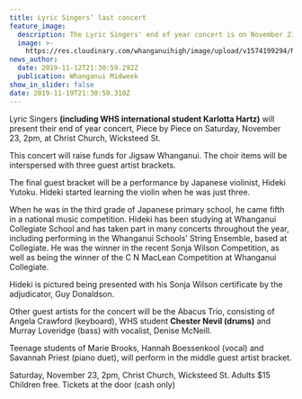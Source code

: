 ```yaml
---
title: Lyric Singers’ last concert
feature_image:
  description: The Lyric Singers' end of year concert is on November 23.
  image: >-
    https://res.cloudinary.com/whanganuihigh/image/upload/v1574199294/News/Lyric_Singers_Chester_Nevil_etc_Midweek_13.11.19.jpg
news_author:
  date: 2019-11-12T21:30:59.292Z
  publication: Whanganui Midweek
show_in_slider: false
date: 2019-11-19T21:30:59.310Z
---
```

Lyric Singers **(including WHS international student Karlotta Hartz)** will present their end of year concert, Piece by Piece on Saturday, November 23, 2pm, at Christ Church, Wicksteed St.

This concert will raise funds for Jigsaw Whanganui. The choir items will be interspersed with three guest artist brackets.

The final guest bracket will be a performance by Japanese violinist, Hideki Yutoku. Hideki started learning the violin when he was just three.

When he was in the third grade of Japanese primary school, he came fifth in a national music competition. Hideki has been studying at Whanganui Collegiate School and has taken part in many concerts throughout the year, including performing in the Whanganui Schools’ String Ensemble, based at Collegiate. He was the winner in the recent Sonja Wilson Competition, as well as being the winner of the C N MacLean Competition at Whanganui Collegiate.

Hideki is pictured being presented with his Sonja Wilson certificate by the adjudicator, Guy Donaldson.

Other guest artists for the concert will be the Abacus Trio, consisting of Angela Crawford (keyboard), WHS student **Chester Nevil (drums)** and Murray Loveridge (bass) with vocalist, Denise McNeill.

Teenage students of Marie Brooks, Hannah Boessenkool (vocal) and Savannah Priest (piano duet), will perform in the middle guest artist bracket.

Saturday, November 23, 2pm, Christ Church, Wicksteed St. Adults $15 Children free. Tickets at the door (cash only)
